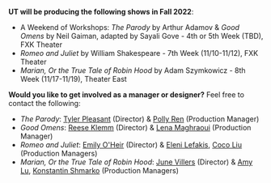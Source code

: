 **UT will be producing the following shows in Fall 2022**:

* A Weekend of Workshops: *The Parody* by Arthur Adamov & *Good Omens* by Neil Gaiman, adapted by Sayali Gove - 4th or 5th Week (TBD), FXK Theater
* *Romeo and Juliet* by William Shakespeare - 7th Week (11/10-11/12), FXK Theater
* *Marian, Or the True Tale of Robin Hood* by Adam Szymkowicz - 8th Week (11/17-11/19), Theater East

**Would you like to get involved as a manager or designer?** Feel free to contact the following:

* *The Parody*: [Tyler Pleasant](mailto:tpleas@uchicago.edu) (Director) & [Polly Ren](mailto:pollyren@uchicago.edu) (Production Manager)
* *Good Omens*: [Reese Klemm](mailto:klemm@uchicago.edu) (Director) & [Lena Maghraoui](mailto:lmaghraoui@uchicago.edu) (Production Manager)
* *Romeo and Juliet*: [Emily O'Heir](egoheir@uchicago.edu) (Director) & [Eleni Lefakis](mailto:elenilefakis@uchicago.edu), [Coco Liu](mailto:cocoliu@uchicago.edu) (Production Managers)
* *Marian, Or the True Tale of Robin Hood*: [June Villers](mailto:jvillers@uchicago.edu) (Director) & [Amy Lu](mailto:amylu@uchicago.edu), [Konstantin Shmarko](mailto:kkshmarko@uchicago.edu) (Production Managers)


